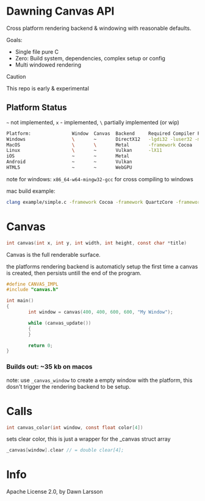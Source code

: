 # Dawning Canvas API
Cross platform rendering backend & windowing with reasonable defaults.

Goals:
- Single file pure C
- Zero: Build system, dependencies, complex setup or config
- Multi windowed rendering

> [!CAUTION]
> This repo is early & experimental

##  Platform Status
`~` not implemented, `x` - implemented, `\` partially implemented (or wip)
```sh
Platform:               Window  Canvas  Backend     Required Compiler Flags
Windows                 \       ~       DirectX12   -lgdi32 -luser32 -mwindows -ldwmapi
MacOS                   \       \       Metal       -framework Cocoa
Linux                   \       ~       Vulkan      -lX11
iOS                     ~       ~       Metal
Android                 ~       ~       Vulkan
HTML5                   ~       ~       WebGPU
```
note for windows: `x86_64-w64-mingw32-gcc` for cross compiling to windows

mac build example:
```sh
clang example/simple.c -framework Cocoa -framework QuartzCore -framework Metal
```
# Canvas
```c
int canvas(int x, int y, int width, int height, const char *title)
```
Canvas is the full renderable surface.

the platforms rendering backend is automaticly setup the first time a canvas is created, then persists untill the end of the program.

```c
#define CANVAS_IMPL
#include "canvas.h"

int main()
{
        int window = canvas(400, 400, 600, 600, "My Window");

        while (canvas_update())
        {
        }

        return 0;
}
```
### Builds out: ~35 kb on macos

note: use `_canvas_window` to create a empty window with the platform, this dosn't trigger the rendering backend to be setup.

# Calls

```c
int canvas_color(int window, const float color[4])
```
sets clear color, this is just a wrapper for the _canvas struct array
```c
_canvas[window].clear // = double clear[4];
```

# Info
Apache License 2.0, by Dawn Larsson
